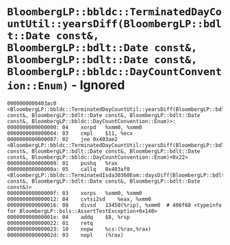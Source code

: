 # `BloombergLP::bbldc::TerminatedDayCountUtil::yearsDiff(BloombergLP::bdlt::Date const&, BloombergLP::bdlt::Date const&, BloombergLP::bdlt::Date const&, BloombergLP::bbldc::DayCountConvention::Enum)` - Ignored

```x86asm
0000000000403ac0 <BloombergLP::bbldc::TerminatedDayCountUtil::yearsDiff(BloombergLP::bdlt::Date const&, BloombergLP::bdlt::Date const&, BloombergLP::bdlt::Date const&, BloombergLP::bbldc::DayCountConvention::Enum)>:
0000000000000000: 04	xorpd	%xmm0, %xmm0
0000000000000004: 03	cmpl	$11, %ecx
0000000000000007: 02	jne	0x403ae2 <BloombergLP::bbldc::TerminatedDayCountUtil::yearsDiff(BloombergLP::bdlt::Date const&, BloombergLP::bdlt::Date const&, BloombergLP::bdlt::Date const&, BloombergLP::bbldc::DayCountConvention::Enum)+0x22>
0000000000000009: 01	pushq	%rax
000000000000000a: 05	callq	0x403af0 <BloombergLP::bbldc::TerminatedIsda30360Eom::daysDiff(BloombergLP::bdlt::Date const&, BloombergLP::bdlt::Date const&, BloombergLP::bdlt::Date const&)>
000000000000000f: 03	xorps	%xmm0, %xmm0
0000000000000012: 04	cvtsi2sd	%eax, %xmm0
0000000000000016: 08	divsd	13450(%rip), %xmm0  # 406f68 <typeinfo for BloombergLP::bsls::AssertTestException+0x140>
000000000000001e: 04	addq	$8, %rsp
0000000000000022: 01	retq	
0000000000000023: 10	nopw	%cs:(%rax,%rax)
000000000000002d: 03	nopl	(%rax)
```
